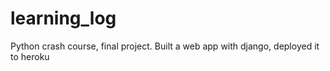 # learning_log
Python crash course, final project. Built a web app with django, deployed it to heroku 
